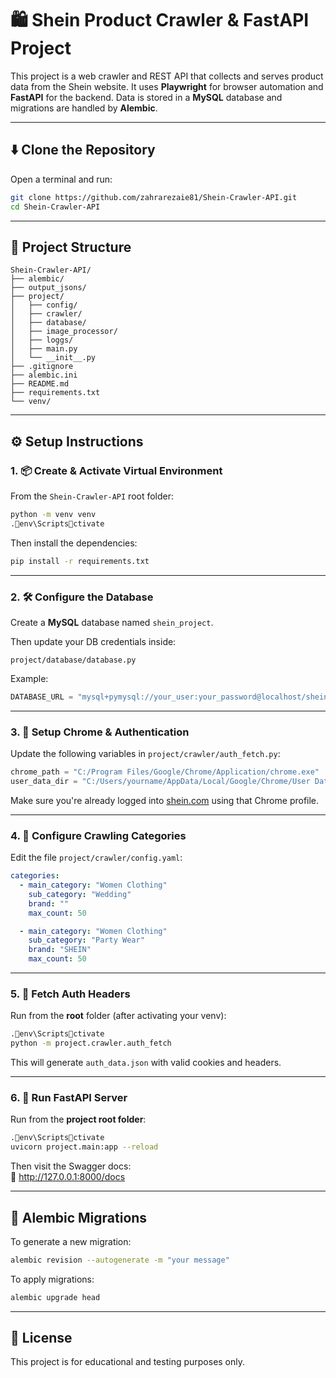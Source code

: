 # 🛍️ Shein Product Crawler & FastAPI Project

This project is a web crawler and REST API that collects and serves product data from the Shein website. It uses **Playwright** for browser automation and **FastAPI** for the backend. Data is stored in a **MySQL** database and migrations are handled by **Alembic**.

---

## ⬇️ Clone the Repository

Open a terminal and run:

```bash
git clone https://github.com/zahrarezaie81/Shein-Crawler-API.git
cd Shein-Crawler-API
```

---

## 📁 Project Structure

```
Shein-Crawler-API/
├── alembic/
├── output_jsons/
├── project/
│   ├── config/
│   ├── crawler/
│   ├── database/
│   ├── image_processor/
│   ├── loggs/
│   ├── main.py
│   └── __init__.py
├── .gitignore
├── alembic.ini
├── README.md
├── requirements.txt
└── venv/
```

---

## ⚙️ Setup Instructions

### 1. 📦 Create & Activate Virtual Environment

From the `Shein-Crawler-API` root folder:

```bash
python -m venv venv
.env\Scriptsctivate
```

Then install the dependencies:

```bash
pip install -r requirements.txt
```

---

### 2. 🛠️ Configure the Database

Create a **MySQL** database named `shein_project`.

Then update your DB credentials inside:

```
project/database/database.py
```

Example:

```python
DATABASE_URL = "mysql+pymysql://your_user:your_password@localhost/shein_project"
```

---

### 3. 🧠 Setup Chrome & Authentication

Update the following variables in `project/crawler/auth_fetch.py`:

```python
chrome_path = "C:/Program Files/Google/Chrome/Application/chrome.exe"
user_data_dir = "C:/Users/yourname/AppData/Local/Google/Chrome/User Data/Profile 3"
```

Make sure you're already logged into [shein.com](https://shein.com) using that Chrome profile.

---

### 4. 🧪 Configure Crawling Categories

Edit the file `project/crawler/config.yaml`:

```yaml
categories:
  - main_category: "Women Clothing"
    sub_category: "Wedding"
    brand: ""
    max_count: 50

  - main_category: "Women Clothing"
    sub_category: "Party Wear"
    brand: "SHEIN"
    max_count: 50
```

---

### 5. 🔐 Fetch Auth Headers

Run from the **root** folder (after activating your venv):

```bash
.env\Scriptsctivate
python -m project.crawler.auth_fetch
```

This will generate `auth_data.json` with valid cookies and headers.

---

### 6. 🚀 Run FastAPI Server

Run from the **project root folder**:

```bash
.env\Scriptsctivate
uvicorn project.main:app --reload
```

Then visit the Swagger docs:  
📎 http://127.0.0.1:8000/docs

---

## 🧬 Alembic Migrations

To generate a new migration:

```bash
alembic revision --autogenerate -m "your message"
```

To apply migrations:

```bash
alembic upgrade head
```

---

## 🧾 License

This project is for educational and testing purposes only.
